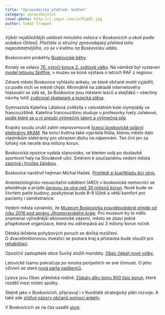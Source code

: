 ```yaml
---
title: "Zpravodajský přehled: květen"
category: zpravodajství
cover-photo: http://i.imgur.com/zsfFyp8l.jpg
author: Tomáš Trumpeš
---
```


*Výběr nejdůležitější událostí minulého měsíce v Boskovicích a okolí podle redakce Ohlasů. Přečtěte si stručný zpravodajský přehled toho nejpodstatnějšího, co se v květnu na Boskovicku událo.*

Boskovicemi proběhly [Boskovické běhy](https://scontent-fra3-1.xx.fbcdn.net/hphotos-xpt1/v/t1.0-9/11112465_822022301185220_4630577216559904631_n.jpg?oh=b4dcd668477c91c257fa528634f37909&oe=5606B9BF).

Konaly se oslavy [70. výročí konce 2. světové války](/clanky/2015/05/osvobozeni-boskovic.html). Na náměstí byl vystaven [model letounu Spitfire](https://www.facebook.com/media/set/?set=a.824252094295574.1073741846.781692698551514&type=3), v muzeu se koná výstava o letcích RAF z regionu.

Zdravé město Boskovice vyhlásilo anketu, ve které občané mohli vyjádřit, co podle nich ve městě chybí. Minimálně na základě internetového hlasování se zdá se, že Boskovice jsou městem lezců a skejťáků – všechny návrhy totiž [zválcoval skatepark a lezecká stěna](http://ankety.boskovice.cz/zdravemesto/).

Gymnazista Kateřina Látalová zvítězila v celostátním kole olympiády ve francouzštině. Kateřina francouzštinu studuje u profesorky Ivety Juřekové, [podle které se u ní snoubí výjimečný talent a výjimečná píle](/clanky/2015/05/vitezka-olympiady.html).

Krajský soudu zrušil zatím nepravomocně [licenci boskovické solární elektrárny AKAM](/clanky/2015/05/akam-bez-licence.html). Na konci května také vypršela lhůta, kterou město dalo vlastníkům elektrárny pro uhrazení dluhu na nájemném. Ten činí jen za loňský rok necelé dva miliony korun.

Boskovická opozice vydala stanovisko, ve kterém volá po dostavbě sportovní haly na Slovákově ulici. Směrem k současnému vedení města [zaznívá i hrozba žalobou](/clanky/2015/05/opozice-hala.html).

Boskovice navštívil hejtman Michal Hašek. [Prohlédl si kupříkladu šicí stroj.](https://scontent-fra3-1.xx.fbcdn.net/hphotos-xpa1/v/t1.0-9/11350910_1090473580979533_8986951864945789260_n.jpg?oh=0957bcad92a4103b36a2eb7df6432d99&oe=55F843EB)

Anesteziologicko-resuscitační oddělení (ARO)  v boskovické nemocnici se přestěhuje a projde [úpravou za více než 30 milionů korun](http://www.zrcadlo.net/clanky/Rozsiri-detskou-lecebnu-v-Boskovicich-za-dvacet-milionu-korun-1735/). Nově bude ve čtvrtém patře budovy, poskytovat bude 8–9 lůžek a větší komfort pro pacienty i zaměstnance.

Vedení města oznámilo, že [Muzeum Boskovicka pravděpodobně přejde od roku 2016 pod správu Jihomoravského kraje](/clanky/2015/05/muzeum-na-kraj.html). Pro muzeum by to mělo znamenat výhodnější ekonomické zázemí, město se zbaví jedné příspěvkové organizace, která mu odčerpává asi 3 miliony korun ročně.

Dětská léčebna pohybových poruch se dočká rozšíření. O dvacetimilionovou investici se postará kraj a přístavba bude sloužit pro [rehabilitaci](http://www.zrcadlo.net/clanky/Rozsiri-detskou-lecebnu-v-Boskovicich-za-dvacet-milionu-korun-1735/).

Opoziční zastupitelé obce Suchý složili mandáty. [Obec čekají nové volby.](http://www.zrcadlo.net/clanky/Opozicni-zastupitele-slozili-mandaty-Suchy-cekaji-nove-volby-1745/)

Letovické Isarno pokračuje po mnoha peripetiích ve své činnosti. O jeho oživení se stará [nová parta nadšenců](http://www.zrcadlo.net/clanky/Letovicke-Isarno-oziva-pripravuje-se-zmena-provozovatele-1715/).

Lysice jsou Obec přátelská rodině. [Získaly díky tomu 900 tisíc korun](http://blanensky.denik.cz/zpravy_region/lysice-vyhraly-soutez-a-devet-set-tisic-korun-20150528.html), které rozdělí mezi místní spolky.

Stejně jako v Boskovicích, připravují i v Kunštátě strategický plán rozvoje. A také zde [zjišťují názory občanů pomocí ankety](http://blanensky.denik.cz/zpravy_region/anketa-kunstatskym-napovi-na-co-se-zamerit-pri-zpracovani-stategickeho-planu-20150506.html).

V Boskovicích se na čas usadili [sloni](https://scontent-fra3-1.xx.fbcdn.net/hphotos-xpt1/v/t1.0-9/1907758_826442407409876_2177615663895896240_n.jpg?oh=359b2d4161070a5d08651ccd568f6d0e&oe=55FDFEFA).
